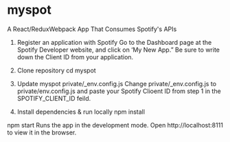 # myspot
A React/ReduxWebpack App That Consumes Spotify's APIs

1. Register an application with Spotify
Go to the Dashboard page at the Spotify Developer website, and click on ‘My New App.” Be sure to write down the Client ID from your application.

2. Clone repository
cd myspot

3. Update myspot private/_env.config.js
Change private/_env.config.js to private/env.config.js and paste your Spotify Clioent ID from step 1 in the SPOTIFY_CLIENT_ID feild.

4. Install dependencies & run locally
npm install

npm start
Runs the app in the development mode.
Open http://localhost:8111 to view it in the browser.


